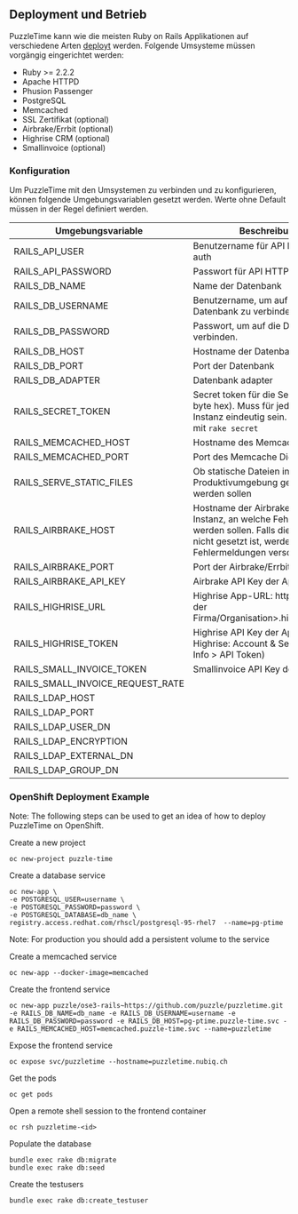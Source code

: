 ## Deployment und Betrieb

PuzzleTime kann wie die meisten Ruby on Rails Applikationen auf verschiedene Arten
[deployt](http://rubyonrails.org/deploy/) werden.
Folgende Umsysteme müssen vorgängig eingerichtet werden:

* Ruby >= 2.2.2
* Apache HTTPD
* Phusion Passenger
* PostgreSQL
* Memcached
* SSL Zertifikat (optional)
* Airbrake/Errbit (optional)
* Highrise CRM (optional)
* Smallinvoice (optional)


### Konfiguration

Um PuzzleTime mit den Umsystemen zu verbinden und zu konfigurieren, können folgende Umgebungsvariablen
gesetzt werden. Werte ohne Default müssen in der Regel definiert werden.

| Umgebungsvariable | Beschreibung | Default |
| --- | --- | --- |
| RAILS_API_USER | Benutzername für API HTTP basic auth | |
| RAILS_API_PASSWORD | Passwort für API HTTP basic auth | |
| RAILS_DB_NAME | Name der Datenbank | `puzzletime_[environment]` |
| RAILS_DB_USERNAME | Benutzername, um auf die Datenbank zu verbinden. | - |
| RAILS_DB_PASSWORD | Passwort, um auf die Datenbank zu verbinden. | - |
| RAILS_DB_HOST | Hostname der Datenbank | 127.0.0.1 |
| RAILS_DB_PORT | Port der Datenbank | - |
| RAILS_DB_ADAPTER | Datenbank adapter | `postgresql` |
| RAILS_SECRET_TOKEN | Secret token für die Sessions (128 byte hex). Muss für jede laufende Instanz eindeutig sein. Generierbar mit `rake secret` | - |
| RAILS_MEMCACHED_HOST | Hostname des Memcache Dienstes | localhost |
| RAILS_MEMCACHED_PORT | Port des Memcache Dienstes  | 11211 |
| RAILS_SERVE_STATIC_FILES | Ob statische Dateien in der Produktivumgebung geserved werden sollen  | false |
| RAILS_AIRBRAKE_HOST | Hostname der Airbrake/Errbit Instanz, an welche Fehler gesendet werden sollen. Falls diese Variable nicht gesetzt ist, werden keine Fehlermeldungen verschickt. | - |
| RAILS_AIRBRAKE_PORT | Port der Airbrake/Errbit Instanz | 443 |
| RAILS_AIRBRAKE_API_KEY | Airbrake API Key der Applikation | - |
| RAILS_HIGHRISE_URL | Highrise App-URL: https://<Name der Firma/Organisation>.highrisehq.com | - |
| RAILS_HIGHRISE_TOKEN | Highrise API Key der Applikation (im Highrise: Account & Settings > My Info > API Token) | - |
| RAILS_SMALL_INVOICE_TOKEN | Smallinvoice API Key der Applikation | - |
| RAILS_SMALL_INVOICE_REQUEST_RATE | | 1 |
| RAILS_LDAP_HOST |  | - |
| RAILS_LDAP_PORT |  | 636 |
| RAILS_LDAP_USER_DN |  | - |
| RAILS_LDAP_ENCRYPTION |  | simple_tls |
| RAILS_LDAP_EXTERNAL_DN |  | - |
| RAILS_LDAP_GROUP_DN |  | - |

### OpenShift Deployment Example
Note: The following steps can be used to get an idea of how to deploy PuzzleTime on OpenShift.

Create a new project

    oc new-project puzzle-time

Create a database service

    oc new-app \
    -e POSTGRESQL_USER=username \
    -e POSTGRESQL_PASSWORD=password \
    -e POSTGRESQL_DATABASE=db_name \
    registry.access.redhat.com/rhscl/postgresql-95-rhel7  --name=pg-ptime

Note: For production you should add a persistent volume to the service

Create a memcached service

    oc new-app --docker-image=memcached

Create the frontend service

    oc new-app puzzle/ose3-rails~https://github.com/puzzle/puzzletime.git -e RAILS_DB_NAME=db_name -e RAILS_DB_USERNAME=username -e RAILS_DB_PASSWORD=password -e RAILS_DB_HOST=pg-ptime.puzzle-time.svc -e RAILS_MEMCACHED_HOST=memcached.puzzle-time.svc --name=puzzletime

Expose the frontend service

    oc expose svc/puzzletime --hostname=puzzletime.nubiq.ch

Get the pods

    oc get pods

Open a remote shell session to the frontend container

    oc rsh puzzletime-<id>

Populate the database

    bundle exec rake db:migrate
    bundle exec rake db:seed

Create the testusers

    bundle exec rake db:create_testuser
